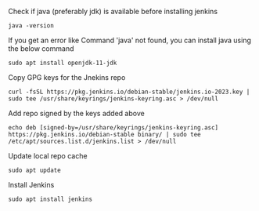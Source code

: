 Check if java (preferably jdk) is available before installing jenkins

    java -version

If you get an error like Command 'java' not found, you can install java using the below command

    sudo apt install openjdk-11-jdk







    

Copy GPG keys for the Jnekins repo

    curl -fsSL https://pkg.jenkins.io/debian-stable/jenkins.io-2023.key | sudo tee /usr/share/keyrings/jenkins-keyring.asc > /dev/null

Add repo signed by the keys added above

    echo deb [signed-by=/usr/share/keyrings/jenkins-keyring.asc] https://pkg.jenkins.io/debian-stable binary/ | sudo tee /etc/apt/sources.list.d/jenkins.list > /dev/null

Update local repo cache

    sudo apt update

Install Jenkins

    sudo apt install jenkins
